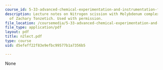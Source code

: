 ```yaml
---
course_id: 5-33-advanced-chemical-experimentation-and-instrumentation-fall-2007
description: Lecture notes on Nitrogen scission with Molybdenum complex, Courtesy
  of Zachary Tonzetich. Used with permission.
file_location: /coursemedia/5-33-advanced-chemical-experimentation-and-instrumentation-fall-2007/d5efeff22f83e9efbc99577b1a7356b5_n2lect.pdf
file_type: application/pdf
layout: pdf
title: n2lect.pdf
type: course
uid: d5efeff22f83e9efbc99577b1a7356b5

---
```

None